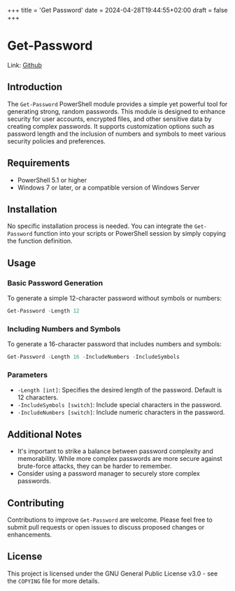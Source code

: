 +++
title = 'Get Password'
date = 2024-04-28T19:44:55+02:00
draft = false
+++


# Get-Password
Link: [Github](https://github.com/dabeastnet/Get-Password)


## Introduction
The `Get-Password` PowerShell module provides a simple yet powerful tool for generating strong, random passwords. This module is designed to enhance security for user accounts, encrypted files, and other sensitive data by creating complex passwords. It supports customization options such as password length and the inclusion of numbers and symbols to meet various security policies and preferences.

## Requirements
- PowerShell 5.1 or higher
- Windows 7 or later, or a compatible version of Windows Server

## Installation
No specific installation process is needed. You can integrate the `Get-Password` function into your scripts or PowerShell session by simply copying the function definition.


## Usage

### Basic Password Generation
To generate a simple 12-character password without symbols or numbers:
```powershell
Get-Password -Length 12
```

### Including Numbers and Symbols
To generate a 16-character password that includes numbers and symbols:
```powershell
Get-Password -Length 16 -IncludeNumbers -IncludeSymbols
```

### Parameters
- `-Length [int]`: Specifies the desired length of the password. Default is 12 characters.
- `-IncludeSymbols [switch]`: Include special characters in the password.
- `-IncludeNumbers [switch]`: Include numeric characters in the password.

## Additional Notes
- It's important to strike a balance between password complexity and memorability. While more complex passwords are more secure against brute-force attacks, they can be harder to remember.
- Consider using a password manager to securely store complex passwords.

## Contributing
Contributions to improve `Get-Password` are welcome. Please feel free to submit pull requests or open issues to discuss proposed changes or enhancements.

## License
This project is licensed under the GNU General Public License v3.0 - see the `COPYING` file for more details.